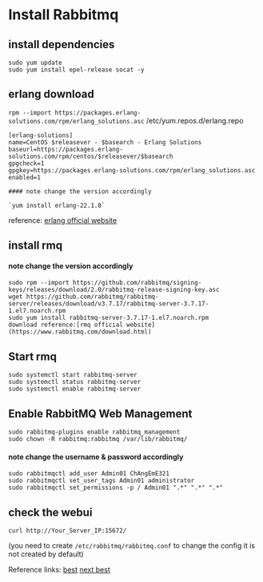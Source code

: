 # Install Rabbitmq

## install dependencies
```
sudo yum update
sudo yum install epel-release socat -y
```
## erlang download

`rpm --import https://packages.erlang-solutions.com/rpm/erlang_solutions.asc`
/etc/yum.repos.d/erlang.repo
```
[erlang-solutions]
name=CentOS $releasever - $basearch - Erlang Solutions
baseurl=https://packages.erlang-solutions.com/rpm/centos/$releasever/$basearch
gpgcheck=1
gpgkey=https://packages.erlang-solutions.com/rpm/erlang_solutions.asc
enabled=1

#### note change the version accordingly

`yum install erlang-22.1.8`
```
reference: [erlang official website](https://www.erlang-solutions.com/resources/download.html)
## install rmq

#### note change the version accordingly
```
sudo rpm --import https://github.com/rabbitmq/signing-keys/releases/download/2.0/rabbitmq-release-signing-key.asc
wget https://github.com/rabbitmq/rabbitmq-server/releases/download/v3.7.17/rabbitmq-server-3.7.17-1.el7.noarch.rpm
sudo yum install rabbitmq-server-3.7.17-1.el7.noarch.rpm
download reference:[rmq official website](https://www.rabbitmq.com/download.html)
```
## Start rmq
```
sudo systemctl start rabbitmq-server
sudo systemctl status rabbitmq-server
sudo systemctl enable rabbitmq-server
```
## Enable RabbitMQ Web Management
```
sudo rabbitmq-plugins enable rabbitmq_management
sudo chown -R rabbitmq:rabbitmq /var/lib/rabbitmq/
```
#### note change the username & password accordingly
```
sudo rabbitmqctl add_user Admin01 ChAngEmE321
sudo rabbitmqctl set_user_tags Admin01 administrator
sudo rabbitmqctl set_permissions -p / Admin01 ".*" ".*" ".*"
```
## check the webui

`curl http://Your_Server_IP:15672/ `

(you need to create `/etc/rabbitmq/rabbitmq.conf` to change the config it is not created by default)

Reference links:
[best](https://portal.cloudunboxed.net/knowledgebase/46/How-to-Install-RabbitMQ-Server-on-CentOS-7.html)
[next best](https://gist.github.com/fernandoaleman/fe34e83781f222dfd8533b36a52dddcc)
